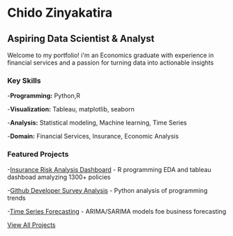 # Chido Zinyakatira
## Aspiring Data Scientist & Analyst

Welcome to my portfolio! i'm an Economics graduate with experience in financial services and a passion for turning data into actionable insights

### Key Skills
-**Programming:** Python,R

-**Visualization:** Tableau, matplotlib, seaborn

-**Analysis:** Statistical modeling, Machine learning, Time Series

-**Domain:** Financial Services, Insurance, Economic Analysis

### Featured Projects
-[Insurance Risk Analysis Dashboard](#) - R programming EDA and tableau dashboad amalyzing 1300+ policies


-[Github Developer Survey Analysis](#) - Python analysis of programming trends


-[Time Series Forecasting](#) - ARIMA/SARIMA models foe business forecasting


[View All Projects](projects.md) 
